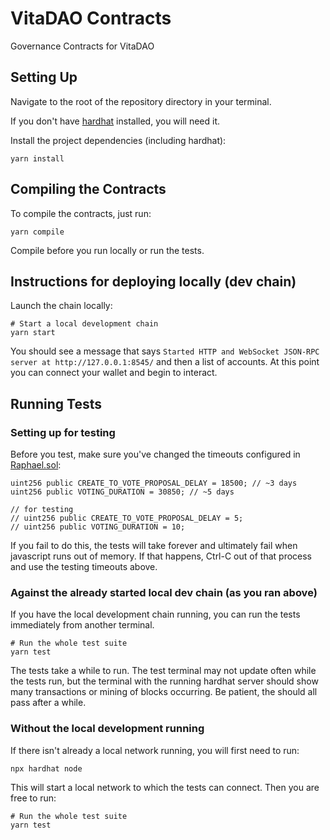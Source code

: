 # VitaDAO Contracts

Governance Contracts for VitaDAO

## Setting Up

Navigate to the root of the repository directory in your terminal. 

If you don't have [hardhat](https://hardhat.org/) installed, you will need it.

Install the project dependencies (including hardhat): 

```
yarn install
```

## Compiling the Contracts

To compile the contracts, just run: 

```
yarn compile
```

Compile before you run locally or run the tests. 

## Instructions for deploying locally (dev chain)

Launch the chain locally: 

```
# Start a local development chain
yarn start
```

You should see a message that says `Started HTTP and WebSocket JSON-RPC server at http://127.0.0.1:8545/` and then a list of accounts. At this point you can connect your wallet and begin to interact. 


## Running Tests

### Setting up for testing

Before you test, make sure you've changed the timeouts configured in [Raphael.sol](contracts/Raphael.sol):

```
uint256 public CREATE_TO_VOTE_PROPOSAL_DELAY = 18500; // ~3 days
uint256 public VOTING_DURATION = 30850; // ~5 days

// for testing
// uint256 public CREATE_TO_VOTE_PROPOSAL_DELAY = 5;
// uint256 public VOTING_DURATION = 10;
```

If you fail to do this, the tests will take forever and ultimately fail when javascript runs out of memory. If that happens, Ctrl-C out of that process and use the testing timeouts above. 

### Against the already started local dev chain (as you ran above)

If you have the local development chain running, you can run the tests immediately from another terminal. 

```
# Run the whole test suite
yarn test
```

The tests take a while to run. The test terminal may not update often while the tests run, but the terminal with the running hardhat server should show many transactions or mining of blocks occurring. Be patient, the should all pass after a while.

### Without the local development running

If there isn't already a local network running, you will first need to run: 

``` 
npx hardhat node
```

This will start a local network to which the tests can connect. Then you are free to run:

```
# Run the whole test suite
yarn test
```


